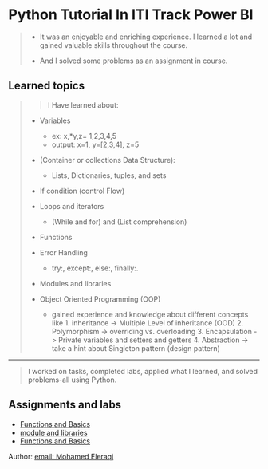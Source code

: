 # Python Tutorial In ITI Track Power BI

> - It was an enjoyable and enriching experience. I learned a lot and gained valuable skills throughout the course.
>
>
> - And I solved some problems as an assignment in course.

## Learned topics
>
>> I Have learned about:
>
> - Variables
>   - ex:  x,*y,z= 1,2,3,4,5  
>   - output:  x=1, y=[2,3,4], z=5  
>
> - (Container or collections Data Structure):
>   - Lists, Dictionaries, tuples, and sets
> - If condition (control Flow)
> - Loops and iterators
>   - (While and for) and (List comprehension)
> - Functions
> - Error Handling
>   - try:, except:, else:, finally:.
> - Modules and libraries
> - Object Oriented Programming (OOP)
>   - gained experience and knowledge about different concepts like
>         1. inheritance  -> Multiple Level of inheritance (OOD)
>         2. Polymorphism  -> overriding vs. overloading
>         3. Encapsulation -> Private variables and setters and getters
>         4. Abstraction -> take a hint about Singleton pattern (design pattern)
>

---

> I worked on tasks, completed labs, applied what I learned, and solved problems-all using Python.

## Assignments and labs

- [Functions and Basics](./function_and_basics/README.md)
- [module and libraries](./modules_and_errorhandling/README.md)
- [Functions and Basics](./object_orianted_programing_OOP/README.md)

Author: [email: Mohamed Eleraqi](mailto:Mohamed.8.eleraqi@gmail.com)
